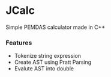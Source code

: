 # JCalc
Simple PEMDAS calculator made in C++

### **Features**
- Tokenize string expression
- Create AST using Pratt Parsing
- Evalute AST into double
